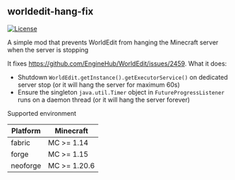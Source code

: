 ## worldedit-hang-fix

[![License](https://img.shields.io/github/license/Fallen-Breath/worldedit-hang-fix.svg)](http://www.gnu.org/licenses/lgpl-3.0.html)

A simple mod that prevents WorldEdit from hanging the Minecraft server when the server is stopping

It fixes https://github.com/EngineHub/WorldEdit/issues/2459. What it does:

- Shutdown `WorldEdit.getInstance().getExecutorService()` on dedicated server stop (or it will hang the server for maximum 60s)
- Ensure the singleton `java.util.Timer` object in `FutureProgressListener` runs on a daemon thread (or it will hang the server forever)

Supported environment

| Platform | Minecraft    |
|----------|--------------|
| fabric   | MC >= 1.14   |
| forge    | MC >= 1.15   |
| neoforge | MC >= 1.20.6 |
